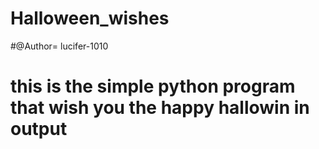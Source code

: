 # Halloween_wishes



#@Author= lucifer-1010 
# this is the simple python program that wish you the happy hallowin in output



